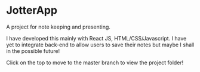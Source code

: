 # JotterApp
A project for note keeping and presenting.

I have developed this mainly with React JS, HTML/CSS/Javascript. I have yet to integrate back-end to allow users to save their notes but maybe I shall in the possible future! 

Click on the top to move to the master branch to view the project folder! 
